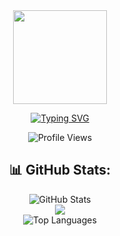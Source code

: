 <div align="center">  
  <img height="150" src="https://media1.giphy.com/media/v1.Y2lkPTc5MGI3NjExdzdieG5vY3hnMWJoYmI4a2R2Y3R2ZHVyam1xcDR4OGprdGZuYWhmcCZlcD12MV9pbnRlcm5hbF9naWZfYnlfaWQmY3Q9Zw/78XCFBGOlS6keY1Bil/giphy.gif"  />


[![Typing SVG](https://readme-typing-svg.herokuapp.com?color=FFFFFF&center=true&vCenter=true&width=600&lines=𝐇ey+you!+👋,+𝐈+𝐚𝐦+Keerthana;𝐖𝐞𝐥𝐜𝐨𝐦𝐞+𝐭𝐨+𝐌𝐲+𝐏𝐫𝐨𝐟𝐢𝐥𝐞!;𝐈𝐧𝐭𝐞𝐫𝐞𝐬𝐭𝐞𝐝+𝐢𝐧+𝐏𝐫𝐨𝐛𝐥𝐞𝐦+𝐒𝐨𝐥𝐯𝐢𝐧𝐠+𝐰𝐢𝐭𝐡+Java.+🧠;𝐀𝐥𝐰𝐚𝐲𝐬+𝐥𝐞𝐚𝐫𝐧𝐢𝐧𝐠+𝐧𝐞𝐰+𝐭𝐡𝐢𝐧𝐠𝐬.+💡)](https://git.io/typing-svg)

![Profile Views](https://komarev.com/ghpvc/?username=Keerthanaaa-24&color=2d2d2d&labelColor=ffffff&style=flat-square)


## 📊 GitHub Stats:
<p align="center">
  <img src="https://github-readme-stats.vercel.app/api?username=Keerthanaaa-24&theme=dark&hide_border=false&include_all_commits=false&count_private=false" alt="GitHub Stats"/><br/>
  <img src="https://nirzak-streak-stats.vercel.app/?user=Keerthanaaa-24&theme=dark&hide_border=false"/><br/>
  <img src="https://github-readme-stats.vercel.app/api/top-langs/?username=Keerthanaaa-24&theme=dark&hide_border=false&include_all_commits=false&count_private=false&layout=compact" alt="Top Languages"/>
</p>
